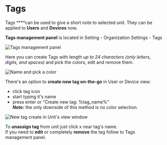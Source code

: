 # Tags

Tags ****can be used to give a short note to selected unit. They can be applied to **Users** and **Devices** now.  
  
**Tags management panel** is located in Setting - Organization Settings - Tags

![Tags management panel](../.gitbook/assets/tags-management.png)

  
Here you can create Tags with length _up to 24 characters \(only letters, digits, and spaces\)_ and pick the colors, edit and remove them.

![Name and pick a color](../.gitbook/assets/tagcolname.png)

There's an option to **create new tag on-the-go** in User or Device view:  
- click tag icon  
- start typing it's name  
- press enter or "Create new tag: %tag\_name%"   
_**Note:**_  the only downside of this method is no color selection.

![New tag create in Unit&apos;s view window](../.gitbook/assets/captured-61-.gif)

To **unassign tag** from unit just click x near tag's name.  
If you need to **edit** or completely **remove** the tag follow to Tags management panel.

